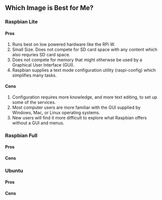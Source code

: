 ## Which Image is Best for Me?

### Raspbian Lite
 
#### Pros
1. Runs best on low powered hardware like the RPi W.
2. Small Size. Does not compete for SD card space with any content which also requries SD card space.
3. Does not compete for memory that might otherwse be used by a Graphical User Interface (GUI).
4. Raspbian supplies a text mode configuration utility (raspi-config) which simplifies many tasks.
#### Cons
1. Configuration requires more knowledge, and more text editing, to set up some of the services.
2. Most computer users are more familiar with the GUI supplied by Windows, Mac, or Linux operating systems.
3. New users will find it more difficult to explore what Raspbian offers without a GUI and menus. 

### Raspbian Full
#### Pros

#### Cons


### Ubuntu
#### Pros

#### Cons

